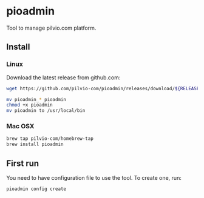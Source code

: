 # pioadmin

Tool to manage pilvio.com platform.

## Install
### Linux
Download the latest release from github.com:
```bash
wget https://github.com/pilvio-com/pioadmin/releases/download/${RELEASE}/pioadmin_${RELEASE}_${OS}_${ARCH}.tar.gz -O - |tar zx

mv pioadmin_* pioadmin
chmod +x pioadmin
mv pioadmin to /usr/local/bin
```

### Mac OSX

```bash
brew tap pilvio-com/homebrew-tap
brew install pioadmin
```
 ## First run

 You need to have configuration file to use the tool. To create one, run:
 ```bash
 pioadmin config create
 ```